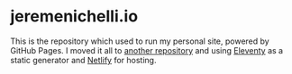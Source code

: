 # jeremenichelli.io

This is the repository which used to run my personal site, powered by GitHub Pages. I moved it all to [another repository](//github.com/jeremenichelli/personal-site) and using [Eleventy](https://github.com/11ty/eleventy) as a static generator and [Netlify](//netlify.com) for hosting.
